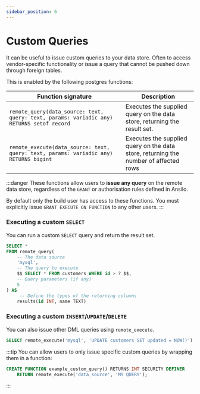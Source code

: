 ```yaml
---
sidebar_position: 6
---
```


# Custom Queries

It can be useful to issue custom queries to your data store.
Often to access vendor-specific functionality or issue a query that cannot be pushed down through foreign tables.

This is enabled by the following postgres functions:

| Function signature                                                                        | Description                                                                          |
| ----------------------------------------------------------------------------------------- | ------------------------------------------------------------------------------------ |
| `remote_query(data_source: text, query: text, params: variadic any) RETURNS setof record` | Executes the supplied query on the data store, returning the result set.             |
| `remote_execute(data_source: text, query: text, params: variadic any) RETURNS bigint`     | Executes the supplied query on the data store, returning the number of affected rows |

:::danger
These functions allow users to **issue any query** on the remote data store, regardless of the `GRANT` or authorisation
rules defined in Ansilo. 

By default only the build user has access to these functions. You must explicitly issue `GRANT EXECUTE ON FUNCTION`
to any other users.
:::

### Executing a custom `SELECT`

You can run a custom `SELECT` query and return the result set.

```sql
SELECT *
FROM remote_query(
    -- The data source 
    'mysql',
    -- The query to execute
    $$ SELECT * FROM customers WHERE id > ? $$,
    -- Query parameters (if any)
    5
) AS
     -- Define the types of the returning columns
    results(id INT, name TEXT)
```

### Executing a custom `INSERT`/`UPDATE`/`DELETE`

You can also issue other DML queries using `remote_execute`.

```sql
SELECT remote_execute('mysql', 'UPDATE customers SET updated = NOW()')
```

:::tip
You can allow users to only issue specific custom queries by wrapping them in a function:

```sql
CREATE FUNCTION example_custom_query() RETURNS INT SECURITY DEFINER
    RETURN remote_execute('data_source', 'MY QUERY');
```
:::